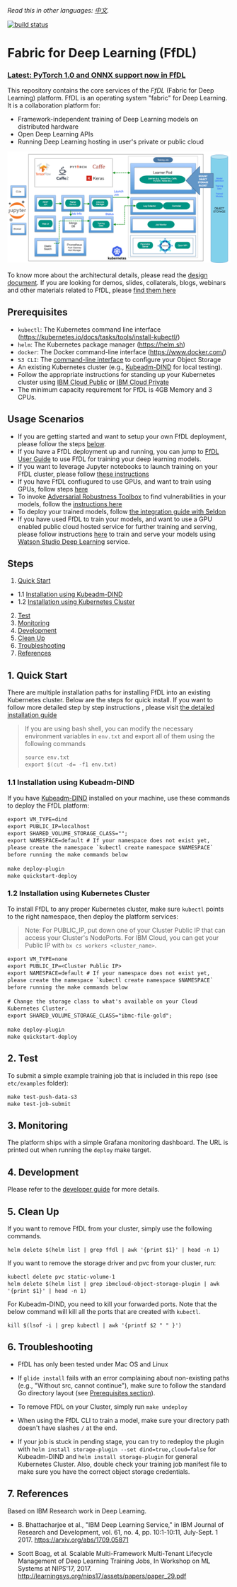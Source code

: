 *Read this in other languages: [中文](README-cn.md).*

[![build status](https://travis-ci.org/IBM/FfDL.svg?branch=master)](https://travis-ci.org/IBM/FfDL)

# Fabric for Deep Learning (FfDL)

### [Latest: PyTorch 1.0 and ONNX support now in FfDL](/etc/examples/PyTorch.md)

This repository contains the core services of the *FfDL* (Fabric for Deep Learning) platform. FfDL is an operating system "fabric" for Deep Learning. It is a collaboration platform for:
- Framework-independent training of Deep Learning models on distributed hardware
- Open Deep Learning APIs  
- Running Deep Learning hosting in user's private or public cloud

![ffdl-architecture](docs/images/ffdl-architecture.png)

To know more about the architectural details, please read the [design document](design/design_docs.md). If you are looking for demos, slides, collaterals, blogs, webinars and other materials related to FfDL, please [find them here](demos)

## Prerequisites

* `kubectl`: The Kubernetes command line interface (https://kubernetes.io/docs/tasks/tools/install-kubectl/)
* `helm`: The Kubernetes package manager (https://helm.sh)
* `docker`: The Docker command-line interface (https://www.docker.com/)
* `S3 CLI`: The [command-line interface](https://aws.amazon.com/cli/) to configure your Object Storage
* An existing Kubernetes cluster (e.g., [Kubeadm-DIND](https://github.com/kubernetes-sigs/kubeadm-dind-cluster#using-preconfigured-scripts) for local testing).
  <!-- For Minikube, use the command `make minikube` to start Minikube and set up local network routes. Minikube **v0.25.1** is tested with Travis CI. -->
* Follow the appropriate instructions for standing up your Kubernetes cluster using [IBM Cloud Public](https://github.com/IBM/container-journey-template/blob/master/README.md) or [IBM Cloud Private](https://github.com/IBM/deploy-ibm-cloud-private/blob/master/README.md)
* The minimum capacity requirement for FfDL is 4GB Memory and 3 CPUs.

## Usage Scenarios

* If you are getting started and want to setup your own FfDL deployment, please follow the steps [below](#1-quick-start).
* If you have a FfDL deployment up and running, you can jump to [FfDL User Guide](docs/user-guide.md) to use FfDL for training your deep learning models.
* If you want to leverage Jupyter notebooks to launch training on your FfDL cluster, please follow [these instructions](etc/notebooks/art)
* If you have FfDL confiugured to use GPUs, and want to train using GPUs, follow steps [here](docs/gpu-guide.md)
* To invoke [Adversarial Robustness Toolbox](https://github.com/IBM/adversarial-robustness-toolbox) to find vulnerabilities in your models, follow the [instructions here](etc/notebooks/art)
* To deploy your trained models, follow [the integration guide with Seldon](community/FfDL-Seldon)
* If you have used FfDL to train your models, and want to use a GPU enabled public cloud hosted service for further training and serving, please follow instructions [here](etc/converter/ffdl-wml.md) to train and serve your models using [Watson Studio Deep Learning](https://www.ibm.com/cloud/deep-learning) service.

## Steps

1. [Quick Start](#1-quick-start)
  - 1.1 [Installation using Kubeadm-DIND](#11-installation-using-kubeadm-dind)
  - 1.2 [Installation using Kubernetes Cluster](#12-installation-using-kubernetes-cluster)
2. [Test](#2-test)
3. [Monitoring](#3-monitoring)
4. [Development](#4-development)
5. [Clean Up](#7-clean-up)
6. [Troubleshooting](#8-troubleshooting)
7. [References](#9-references)

## 1. Quick Start

There are multiple installation paths for installing FfDL into an existing Kubernetes cluster. Below are the steps for quick install. If you want to follow more detailed step by step instructions , please visit [the detailed installation guide](docs/detailed-installation-guide.md) 

> If you are using bash shell, you can modify the necessary environment variables in `env.txt` and export all of them using the following commands
>  ```shell
>  source env.txt
>  export $(cut -d= -f1 env.txt)
>  ```

### 1.1 Installation using Kubeadm-DIND

If you have [Kubeadm-DIND](https://github.com/kubernetes-sigs/kubeadm-dind-cluster#using-preconfigured-scripts) installed on your machine, use these commands to deploy the FfDL platform:
``` shell
export VM_TYPE=dind
export PUBLIC_IP=localhost
export SHARED_VOLUME_STORAGE_CLASS="";
export NAMESPACE=default # If your namespace does not exist yet, please create the namespace `kubectl create namespace $NAMESPACE` before running the make commands below

make deploy-plugin
make quickstart-deploy
```

### 1.2 Installation using Kubernetes Cluster

To install FfDL to any proper Kubernetes cluster, make sure `kubectl` points to the right namespace,
then deploy the platform services:
> Note: For PUBLIC_IP, put down one of your Cluster Public IP that can access your Cluster's NodePorts. For IBM Cloud, you can get your Public IP with `bx cs workers <cluster_name>`.

``` shell
export VM_TYPE=none
export PUBLIC_IP=<Cluster Public IP>
export NAMESPACE=default # If your namespace does not exist yet, please create the namespace `kubectl create namespace $NAMESPACE` before running the make commands below

# Change the storage class to what's available on your Cloud Kubernetes Cluster.
export SHARED_VOLUME_STORAGE_CLASS="ibmc-file-gold";

make deploy-plugin
make quickstart-deploy
```

## 2. Test

To submit a simple example training job that is included in this repo (see `etc/examples` folder):

``` shell
make test-push-data-s3
make test-job-submit
```

## 3. Monitoring

The platform ships with a simple Grafana monitoring dashboard. The URL is printed out when running the `deploy` make target.

## 4. Development

Please refer to the [developer guide](docs/developer-guide.md) for more details.

## 5. Clean Up
If you want to remove FfDL from your cluster, simply use the following commands.
```shell
helm delete $(helm list | grep ffdl | awk '{print $1}' | head -n 1)
```
If you want to remove the storage driver and pvc from your cluster, run:
```shell
kubectl delete pvc static-volume-1
helm delete $(helm list | grep ibmcloud-object-storage-plugin | awk '{print $1}' | head -n 1)
```
For Kubeadm-DIND, you need to kill your forwarded ports. Note that the below command will kill all the ports that are created with `kubectl`.
```shell
kill $(lsof -i | grep kubectl | awk '{printf $2 " " }')
```

## 6. Troubleshooting

* FfDL has only been tested under Mac OS and Linux
<!-- * The default Minikube driver under Mac OS is VirtualBox, which is known for having issues with networking.
  We generally recommend Mac OS users to install Minikube using the xhyve driver.

* Also, when testing locally with Minikube, make sure to point the `docker` CLI to Minikube's Docker daemon:
   ```
   eval $(minikube docker-env)
   ```
* If you run into DNS name resolution issues using Minikube, make sure that the system uses only `10.0.0.10`
  as the single nameserver. Using multiple nameservers can result in problems, in particular under Mac OS. -->

* If `glide install` fails with an error complaining about non-existing paths (e.g., "Without src, cannot continue"),
  make sure to follow the standard Go directory layout (see [Prerequisites section](#prerequisites)).

* To remove FfDL on your Cluster, simply run `make undeploy`

* When using the FfDL CLI to train a model, make sure your directory path doesn't have slashes `/` at the end.

* If your job is stuck in pending stage, you can try to redeploy the plugin with `helm install storage-plugin --set dind=true,cloud=false` for Kubeadm-DIND and `helm install storage-plugin` for general Kubernetes Cluster. Also, double check your training job manifest file to make sure you have the correct object storage credentials.

## 7. References

Based on IBM Research work in Deep Learning.

* B. Bhattacharjee et al., "IBM Deep Learning Service," in IBM Journal of Research and Development, vol. 61, no. 4, pp. 10:1-10:11, July-Sept. 1 2017.   https://arxiv.org/abs/1709.05871

* Scott Boag, et al. Scalable Multi-Framework Multi-Tenant Lifecycle Management of Deep Learning Training Jobs, In Workshop on ML Systems at NIPS'17, 2017. http://learningsys.org/nips17/assets/papers/paper_29.pdf








